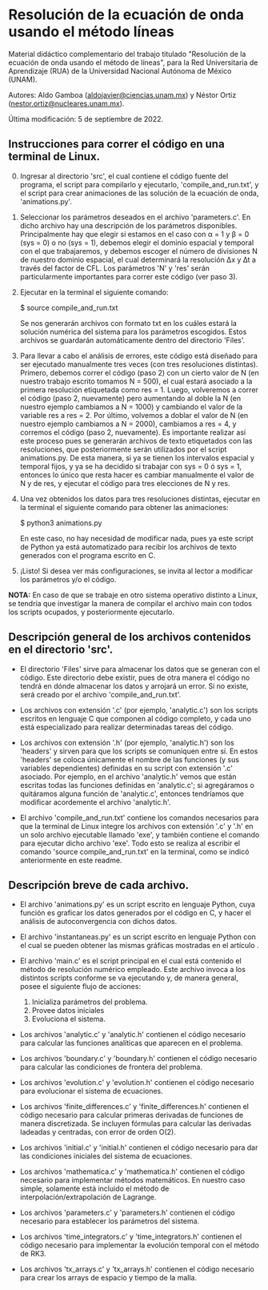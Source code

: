 # Resolución de la ecuación de onda usando el método líneas

Material didáctico complementario del trabajo titulado "Resolución de la ecuación de onda usando el método de líneas", para la Red Universitaria de Aprendizaje (RUA) de la Universidad Nacional Autónoma de México (UNAM). 

 Autores: Aldo Gamboa (aldojavier@ciencias.unam.mx) y Néstor Ortiz (nestor.ortiz@nucleares.unam.mx).

 Última modificación: 5 de septiembre de 2022.



## Instrucciones para correr el código en una terminal de Linux.

0. Ingresar al directorio 'src', el cual contiene el código fuente del programa, el script para compilarlo y ejecutarlo, 'compile_and_run.txt', y el script para crear animaciones de las solución de la ecuación de onda, 'animations.py'.

1. Seleccionar los parámetros deseados en el archivo 'parameters.c'. En dicho archivo hay una descripción de los parámetros disponibles. 
Principalmente hay que elegir si estamos en el caso con α = 1 y β = 0 (sys = 0) o no (sys = 1), debemos elegir el dominio espacial y temporal con el que trabajaremos, y debemos escoger el número de divisiones N de nuestro dominio espacial, el cual determinará la resolución ∆x y ∆t a través del factor de CFL. Los parámetros 'N' y 'res' serán particularmente importantes para correr este código (ver paso 3).

2. Ejecutar en la terminal el siguiente comando:

	$ source compile_and_run.txt
	
	Se nos generarán archivos con formato txt en los cuáles estará la solución numérica del sistema para los parámetros escogidos. Estos archivos se guardarán automáticamente dentro del directorio 'Files'.


3. Para llevar a cabo el análisis de errores, este código está diseñado para ser ejecutado manualmente tres veces (con tres resoluciones distintas). Primero, debemos correr el código (paso 2) con un cierto valor de N (en nuestro trabajo escrito tomamos N = 500), el cual estará asociado a la primera resolución etiquetada como res = 1. Luego, volveremos a correr el código (paso 2, nuevamente) pero aumentando al doble la N (en nuestro ejemplo cambiamos a N = 1000) y cambiando el valor de la variable res a res = 2. Por último, volvemos a doblar el valor de N (en nuestro ejemplo cambiamos a N = 2000), cambiamos a res = 4, y corremos el código (paso 2, nuevamente). Es importante realizar así este proceso pues se generarán archivos de texto etiquetados con las resoluciones, que posteriormente serán utilizados por el script animations.py. De esta manera, si ya se tienen los intervalos espacial y temporal fijos, y ya se ha decidido si trabajar con sys = 0 ó sys = 1, entonces lo único que resta hacer es cambiar manualmente el valor de N y de res, y ejecutar el código para tres elecciones de N y res.

4. Una vez obtenidos los datos para tres resoluciones distintas, ejecutar en la terminal el siguiente comando para obtener las animaciones:

	$ python3 animations.py
	
	En este caso, no hay necesidad de modificar nada, pues ya este script de Python ya está automatizado para recibir los archivos de texto generados con el programa escrito en C.

5. ¡Listo! Si desea ver más configuraciones, se invita al lector a modificar los parámetros y/o el código.

**NOTA:** En caso de que se trabaje en otro sistema operativo distinto a Linux, se tendría que investigar la manera de compilar el archivo main con todos los scripts ocupados, y posteriormente ejecutarlo.


## Descripción general de los archivos contenidos en el directorio 'src'.

* El directorio 'Files' sirve para almacenar los datos que se generan con el código. Este directorio debe existir, pues de otra manera el código no tendrá en dónde almacenar los datos y arrojará un error. Si no existe, será creado por el archivo 'compile_and_run.txt'.

* Los archivos con extensión '.c' (por ejemplo, 'analytic.c') son los scripts escritos en lenguaje C que componen al código completo, y cada uno está especializado para realizar determinadas tareas del código.

* Los archivos con extensión '.h' (por ejemplo, 'analytic.h') son los 'headers' y sirven para que los scripts se comuniquen entre sí. En estos 'headers' se coloca únicamente el nombre de las funciones (y sus variables dependientes) definidas en su script con extensión '.c' asociado. Por ejemplo, en el archivo 'analytic.h' vemos que están escritas todas las funciones definidas en 'analytic.c'; si agregáramos o quitáramos alguna función de 'analytic.c', entonces tendríamos que modificar acordemente el archivo 'analytic.h'.

* El archivo 'compile_and_run.txt' contiene los comandos necesarios para que la terminal de Linux integre los archivos con extensión '.c' y '.h' en un solo archivo ejecutable llamado 'exe', y también contiene el comando para ejecutar dicho archivo 'exe'. Todo esto se realiza al escribir el comando 'source compile_and_run.txt' en la terminal, como se indicó anteriormente en este readme.

## Descripción breve de cada archivo.

* El archivo 'animations.py' es un script escrito en lenguaje Python, cuya función es graficar los datos generados por el código en C, y hacer el análisis de autoconvergencia con dichos datos.

* El archivo 'instantaneas.py' es un script escrito en lenguaje Python con el cual se pueden obtener las mismas gráficas mostradas en el artículo .

* El archivo 'main.c' es el script principal en el cual está contenido el método de resolución numérico empleado. Este archivo invoca a los distintos scripts conforme se va ejecutando y, de manera general, posee el siguiente flujo de acciones:
	1. Inicializa parámetros del problema.
	2. Provee datos iniciales 
	3. Evoluciona el sistema.

* Los archivos 'analytic.c' y 'analytic.h' contienen el código necesario para calcular las funciones analíticas que aparecen en el problema.

* Los archivos 'boundary.c' y 'boundary.h' contienen el código necesario para calcular las condiciones de frontera del problema.

* Los archivos 'evolution.c' y 'evolution.h' contienen el código necesario para evolucionar el sistema de ecuaciones.

* Los archivos 'finite_differences.c' y 'finite_differences.h' contienen el código necesario para calcular primeras derivadas de funciones de manera discretizada. Se incluyen fórmulas para calcular las derivadas ladeadas y centradas, con error de orden O(2).

* Los archivos 'initial.c' y 'initial.h' contienen el código necesario para dar las condiciones iniciales del sistema de ecuaciones.

* Los archivos 'mathematica.c' y 'mathematica.h' contienen el código necesario para implementar métodos matemáticos. En nuestro caso simple, solamente está incluido el método de interpolación/extrapolación de Lagrange.

* Los archivos 'parameters.c' y 'parameters.h' contienen el código necesario para establecer los parámetros del sistema.

* Los archivos 'time_integrators.c' y 'time_integrators.h' contienen el código necesario para implementar la evolución temporal con el método de RK3.

* Los archivos 'tx_arrays.c' y 'tx_arrays.h' contienen el código necesario para crear los arrays de espacio y tiempo de la malla.
